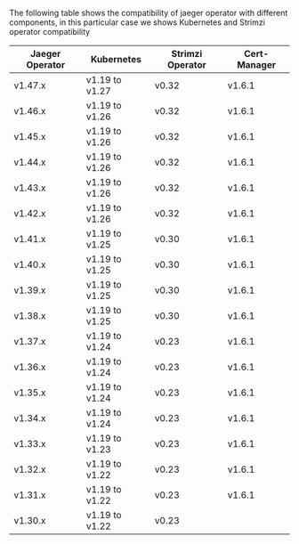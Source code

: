 The following table shows the compatibility of jaeger operator with different components, in this particular case we shows Kubernetes and Strimzi operator compatibility


| Jaeger Operator | Kubernetes      | Strimzi Operator   | Cert-Manager |
|-----------------|-----------------|--------------------|--------------|
| v1.47.x         | v1.19 to v1.27  | v0.32              | v1.6.1       |
| v1.46.x         | v1.19 to v1.26  | v0.32              | v1.6.1       |
| v1.45.x         | v1.19 to v1.26  | v0.32              | v1.6.1       |
| v1.44.x         | v1.19 to v1.26  | v0.32              | v1.6.1       |
| v1.43.x         | v1.19 to v1.26  | v0.32              | v1.6.1       |
| v1.42.x         | v1.19 to v1.26  | v0.32              | v1.6.1       |
| v1.41.x         | v1.19 to v1.25  | v0.30              | v1.6.1       |
| v1.40.x         | v1.19 to v1.25  | v0.30              | v1.6.1       |
| v1.39.x         | v1.19 to v1.25  | v0.30              | v1.6.1       |
| v1.38.x         | v1.19 to v1.25  | v0.30              | v1.6.1       |
| v1.37.x         | v1.19 to v1.24  | v0.23              | v1.6.1       |
| v1.36.x         | v1.19 to v1.24  | v0.23              | v1.6.1       |
| v1.35.x         | v1.19 to v1.24  | v0.23              | v1.6.1       |
| v1.34.x         | v1.19 to v1.24  | v0.23              | v1.6.1       |
| v1.33.x         | v1.19 to v1.23  | v0.23              | v1.6.1       |
| v1.32.x         | v1.19 to v1.22  | v0.23              | v1.6.1       |
| v1.31.x         | v1.19 to v1.22  | v0.23              | v1.6.1       |
| v1.30.x         | v1.19 to v1.22  | v0.23              |              |
